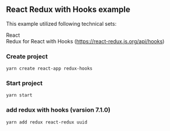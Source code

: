 ## React Redux with Hooks example

This example utilized following technical sets: <br />

React <br />
Redux for React with Hooks (https://react-redux.js.org/api/hooks) <br />

### Create project

`yarn create react-app redux-hooks`

### Start project

`yarn start`

### add redux with hooks (varsion 7.1.0)

`yarn add redux react-redux uuid`
